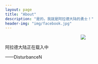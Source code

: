 ```yaml
---
layout: page
title: "About"
description: "是的，我就是阿拉德大陆的勇士！"
header-img: "img/facebook.jpg"
---
```


<center>
    <p><img src="http://7xo125.com1.z0.glb.clouddn.com/disturbancen.png" align="center"></p>
</center>

阿拉德大陆正在载入中

——DisturbanceN

